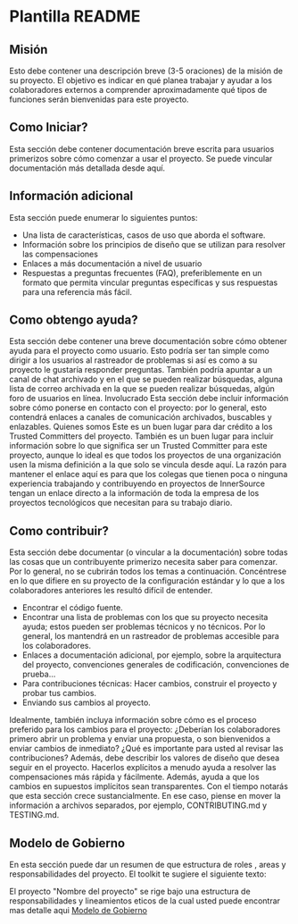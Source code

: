 # Plantilla README

## Misión

Esto debe contener una descripción breve (3-5 oraciones) de la misión de su proyecto. El objetivo es indicar en qué planea trabajar y ayudar a los colaboradores externos a comprender aproximadamente qué tipos de funciones serán bienvenidas para este proyecto.

## Como Iniciar?

Esta sección debe contener documentación breve escrita para usuarios primerizos sobre cómo comenzar a usar el proyecto. Se puede vincular documentación más detallada desde aquí.

## Información adicional

Esta sección puede enumerar lo siguientes puntos:

- Una lista de características, casos de uso que aborda el software.
- Información sobre los principios de diseño que se utilizan para resolver las compensaciones
- Enlaces a más documentación a nivel de usuario
- Respuestas a preguntas frecuentes (FAQ), preferiblemente en un formato que permita vincular preguntas específicas y sus respuestas para una referencia más fácil.

## Como obtengo ayuda?

Esta sección debe contener una breve documentación sobre cómo obtener ayuda para el proyecto como usuario. Esto podría ser tan simple como dirigir a los usuarios al rastreador de problemas si así es como a su proyecto le gustaría responder preguntas. También podría apuntar a un canal de chat archivado y en el que se pueden realizar búsquedas, alguna lista de correo archivada en la que se pueden realizar búsquedas, algún foro de usuarios en línea.
Involucrado
Esta sección debe incluir información sobre cómo ponerse en contacto con el proyecto: por lo general, esto contendrá enlaces a canales de comunicación archivados, buscables y enlazables.
Quienes somos
Este es un buen lugar para dar crédito a los Trusted Committers del proyecto.
También es un buen lugar para incluir información sobre lo que significa ser un Trusted Committer para este proyecto, aunque lo ideal es que todos los proyectos de una organización usen la misma definición a la que solo se vincula desde aquí. La razón para mantener el enlace aquí es para que los colegas que tienen poca o ninguna experiencia trabajando y contribuyendo en proyectos de InnerSource tengan un enlace directo a la información de toda la empresa de los proyectos tecnológicos que necesitan para su trabajo diario.

## Como contribuir?

Esta sección debe documentar (o vincular a la documentación) sobre todas las cosas que un contribuyente primerizo necesita saber para comenzar. Por lo general, no se cubrirán todos los temas a continuación. Concéntrese en lo que difiere en su proyecto de la configuración estándar y lo que a los colaboradores anteriores les resultó difícil de entender.
- Encontrar el código fuente.
- Encontrar una lista de problemas con los que su proyecto necesita ayuda; estos pueden ser problemas técnicos y no técnicos. Por lo general, los mantendrá en un rastreador de problemas accesible para los colaboradores.
- Enlaces a documentación adicional, por ejemplo, sobre la arquitectura del proyecto, convenciones generales de codificación, convenciones de prueba...
- Para contribuciones técnicas: Hacer cambios, construir el proyecto y probar tus cambios.
- Enviando sus cambios al proyecto.

Idealmente, también incluya información sobre cómo es el proceso preferido para los cambios para el proyecto: ¿Deberían los colaboradores primero abrir un problema y enviar una propuesta, o son bienvenidos a enviar cambios de inmediato? ¿Qué es importante para usted al revisar las contribuciones?
Además, debe describir los valores de diseño que desea seguir en el proyecto. Hacerlos explícitos a menudo ayuda a resolver las compensaciones más rápida y fácilmente. Además, ayuda a que los cambios en supuestos implícitos sean transparentes.
Con el tiempo notarás que esta sección crece sustancialmente. En ese caso, piense en mover la información a archivos separados, por ejemplo, CONTRIBUTING.md y TESTING.md.

## Modelo de Gobierno

En esta sección puede dar un resumen de que estructura de roles , areas y responsabilidades del proyecto. El toolkit te sugiere el siguiente texto:

El proyecto "Nombre del proyecto" se rige bajo una estructura de responsabilidades y lineamientos eticos de la cual usted puede encontrar mas detalle aqui [Modelo de Gobierno](GOVERNANCE.md)